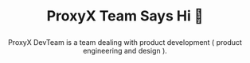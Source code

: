 <h1 align="center">
  
ProxyX Team Says Hi 👋
  
</h1>

<p align="center">
ProxyX DevTeam is a team dealing with product development ( product engineering and design ).
</p>
